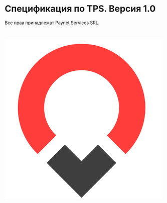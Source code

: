 # Спецификация по TPS. Версия 1.0

Все праа принадлежат Paynet Services SRL.

</br>

<p  align="center"><img src="pages/img/pplogo.svg" alt=""></p>